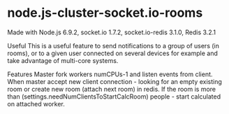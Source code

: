# node.js-cluster-socket.io-rooms
Made with Node.js 6.9.2, socket.io 1.7.2, socket.io-redis 3.1.0, Redis 3.2.1

Useful
This is a useful feature to send notifications to a group of users (in rooms), or to a given user connected on several devices for example and
take advantage of multi-core systems.

Features
Master fork workers numCPUs-1 and listen events from client. When master accept new client connection - looking for an empty existing 
room or create new room (attach next room) in redis. If the room is more than (settings.needNumClientsToStartCalcRoom) people - start
calculated on attached worker.
